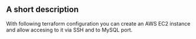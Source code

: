 ## A short description

With following terraform configuration you can create an AWS EC2 instance and allow accesing to it via SSH and to MySQL port.

